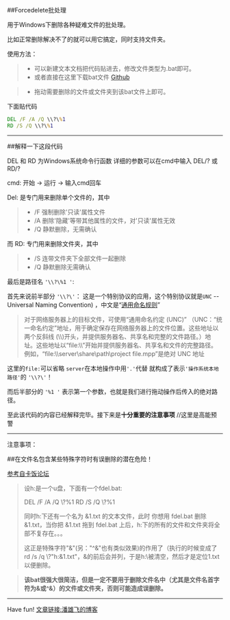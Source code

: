 ##Forcedelete批处理

用于Windows下删除各种疑难文件的批处理。

比如正常删除解决不了的就可以用它搞定，同时支持文件夹。

<!-- more -->

使用方法：
 > * 可以新建文本文档把代码贴进去，修改文件类型为.bat即可。
 > * 或者直接在这里下载bat文件 [Github][Github]

 > * 拖动需要删除的文件或文件夹到该bat文件上即可。

下面贴代码

``` cmd
DEL /F /A /Q \\?\%1 
RD /S /Q \\?\%1 
```

------
##解释一下这段代码

DEL 和 RD 为Windows系统命令行函数
详细的参数可以在cmd中输入 DEL/? 或 RD/?

cmd: 开始 -> 运行 -> 输入cmd回车

Del: 是专门用来删除单个文件的，其中
 > * /F 强制删除'只读'属性文件
 > * /A 删除'隐藏'等带其他属性的文件，对'只读'属性无效
 > * /Q 静默删除，无需确认

而 RD: 专门用来删除文件夹，其中
 > * /S 连带文件夹下全部文件一起删除
 > * /Q 静默删除无需确认

最后是路径名 `'\\?\%1 '`:

首先来说前半部分 `'\\?\'`：
这是一个特别协议的应用，这个特别协议就是`UNC` -- Universal Naming Convention) ，中文是“[通用命名规则][通用命名规则-baike]”

 > 对于网络服务器上的目标文件，可使用“通用命名约定 (UNC)” （UNC：“统一命名约定”地址，用于确定保存在网络服务器上的文件位置。这些地址以两个反斜线 (\\\\)开头，并提供服务器名、共享名和完整的文件路径。）地址。这些地址以“file:\\\”开始并提供服务器名、共享名和文件的完整路径。例如，“file:\\\server\share\path\project file.mpp”是绝对 UNC 地址

这里的`file:`可以省略
`server`在本地操作中用`'.'`代替
就构成了表示`'操作系统本地路径'`的 `'\\?\'`！

而后半部分的 `'%1 '` 表示第一个参数，也就是我们进行拖动操作后传入的绝对路径。

至此该代码的内容已经解释完毕。接下来是**十分重要的注意事项**   //这里是高能预警

------

注意事项：

##在文件名包含某些特殊字符时有误删除的潜在危险！

[参考自卡饭论坛][参考自卡饭论坛]
 > 设h:是一个u盘，下面有一个fdel.bat:
 > 
 > DEL /F /A /Q \\?\%1
 > RD /S /Q \\?\%1
 > 
 > 同时h:下还有一个名为 &1.txt  的文本文件，此时
 > 你想用 fdel.bat 删除 &1.txt，当你把 &1.txt 拖到
 > fdel.bat 上后，h:下的所有的文件和文件夹将全部不复存在。。。
 > 
 > 这正是特殊字符"&"(另："^&"也有类似效果)的作用了（执行的时候变成了rd /s /q \\?\"h:\&1.txt"，&的前后会并列，于是h:\被清空，然后才是定位1.txt以便删除。

 > **该bat很强大很简洁，但是一定不要用于删除文件名中（尤其是文件名首字符为&或^&）的文件或文件夹，否则可能造成误删除。**

------

Have fun!
[文章链接:潘雄飞的博客][潘雄飞的博客]

[潘雄飞的博客]:http://piratf.github.io/
[Github]:https://github.com/piratf/Mytools
[通用命名规则-baike]:http://baike.baidu.com/view/244940.htm
[参考自卡饭论坛]:http://bbs.kafan.cn/thread-544402-1-1.html